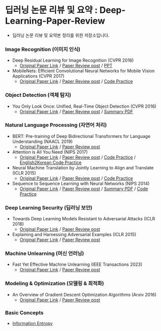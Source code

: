 # 딥러닝 논문 리뷰 및 요약 : Deep-Learning-Paper-Review

* 딥러닝 논문 리뷰 및 요약본 정리를 위한 저장소입니다.

### Image Recognition (이미지 인식)
* Deep Residual Learning for Image Recognition (CVPR 2016)
    * [Original Paper Link](https://arxiv.org/abs/1512.03385) / [Paper Review post](https://songsite123.tistory.com/62) / [PPT](https://github.com/Song-Joo-Young/Deep-Learning-Paper-Review/blob/main/PPT/ResNet%20Paper%20Review.pdf)
* MobileNets: Efficient Convolutional Neural Networks for Mobile Vision Applications (CVPR 2017)
    * [Original Paper Link](https://arxiv.org/abs/1704.04861) / [Paper Review post](https://songsite123.tistory.com/86) / [Code Practice]()
      
### Object Detection (객체 탐지)
* You Only Look Once: Unified, Real-Time Object Detection (CVPR 2016)
    * [Original Paper Link](https://arxiv.org/abs/1506.02640) / [Paper Review post](https://songsite123.tistory.com/64) / [Summary PDF](https://github.com/Song-Joo-Young/Deep-Learning-Paper-Review/blob/main/Summary%20PDF/Summary__You_Only_Look_Once__Unified__Real_Time_Object_Detection__CVPR_2016.pdf)

### Natural Language Processing (자연어 처리)
* BERT: Pre-training of Deep Bidirectional Transformers for Language Understanding (NAACL 2019)
     * [Original Paper Link](https://arxiv.org/pdf/1810.04805.pdf) / [Paper Review post](https://songsite123.tistory.com/85)
* Attention is All You Need (NIPS 2017)
    * [Original Paper Link](https://arxiv.org/pdf/1706.03762.pdf) / [Paper Review post](https://songsite123.tistory.com/76) / [Code Practice]() / [English2Korean Code Practice](https://github.com/Song-Joo-Young/Deep-Learning-Paper-Review/blob/main/Code%20Practice/Attention_is_All_You_Need_Tutorial_(English_to_Korean).ipynb)
* Neural Machine Translation by Jointly Learning to Align and Translate (ICLR 2015)
    * [Original Paper Link](https://arxiv.org/pdf/1409.0473.pdf) / [Paper Review post](https://songsite123.tistory.com/75) / [Code Practice](https://github.com/Song-Joo-Young/Deep-Learning-Paper-Review/blob/main/Code%20Practice/Neural_Machine_Translation_by_Jointly_Learning_to_Align_and_Translate.ipynb)
* Sequence to Sequence Learning with Neural Networks (NIPS 2014)
    * [Original Paper Link](https://arxiv.org/pdf/1409.3215.pdf) / [Paper Review post](https://songsite123.tistory.com/74) / [Summary PDF](https://github.com/Song-Joo-Young/Deep-Learning-Paper-Review/blob/main/Summary%20PDF/Summary__Sequence_to_Sequence_Learning_with_Neural_Networks__2014_NIPS_.pdf) / [Code Practice](https://github.com/Song-Joo-Young/Deep-Learning-Paper-Review/blob/main/Code%20Practice/Sequence_to_Sequence_Learning_with_Neural_Networks.ipynb)

### Deep Learning Security (딥러닝 보안)
* Towards Deep Learning Models Resistant to Adversarial Attacks (ICLR 2018)
   * [Original Paper Link](https://arxiv.org/abs/1706.06083) / [Paper Review post](https://songsite123.tistory.com/79) 
* Explaining and Harnessing Adversarial Examples (ICLR 2015)
   * [Original Paper Link](https://arxiv.org/abs/1412.6572) / [Paper Review post](https://songsite123.tistory.com/78)
 
### Machine Unlearning (머신 언러닝)
* Fast Yet Effective Machine Unlearning (IEEE Transactions 2023)
   * [Original Paper Link](https://arxiv.org/abs/2111.08947) / [Paper Review post](https://songsite123.tistory.com/80) 
     
### Modeling & Optimization (모델링 & 최적화)
* An Overview of Gradient Descent Optimization Algorithms (Arxiv 2016)
    * [Original Paper Link](https://arxiv.org/pdf/1609.04747.pdf) / [Paper Review post](https://songsite123.tistory.com/73)
 
### Basic Concepts
* [Information Entropy](https://songsite123.tistory.com/65)    
